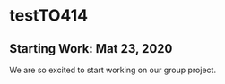 # testTO414

## Starting Work: Mat 23, 2020

We are so excited to start working on our group project.